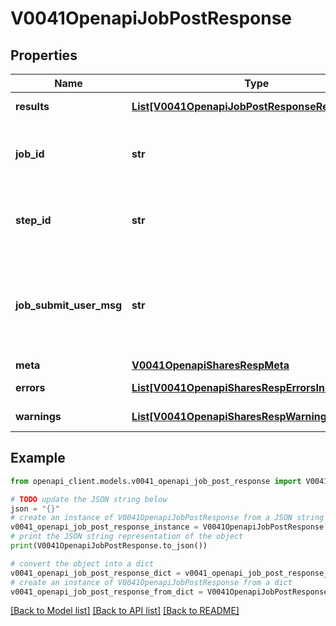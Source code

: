 # V0041OpenapiJobPostResponse


## Properties

Name | Type | Description | Notes
------------ | ------------- | ------------- | -------------
**results** | [**List[V0041OpenapiJobPostResponseResultsInner]**](V0041OpenapiJobPostResponseResultsInner.md) | Job update results | [optional] 
**job_id** | **str** | First updated Job ID - Use results instead | [optional] 
**step_id** | **str** | First updated Step ID - Use results instead | [optional] 
**job_submit_user_msg** | **str** | First updated Job submission user message - Use results instead | [optional] 
**meta** | [**V0041OpenapiSharesRespMeta**](V0041OpenapiSharesRespMeta.md) |  | [optional] 
**errors** | [**List[V0041OpenapiSharesRespErrorsInner]**](V0041OpenapiSharesRespErrorsInner.md) | Query errors | [optional] 
**warnings** | [**List[V0041OpenapiSharesRespWarningsInner]**](V0041OpenapiSharesRespWarningsInner.md) | Query warnings | [optional] 

## Example

```python
from openapi_client.models.v0041_openapi_job_post_response import V0041OpenapiJobPostResponse

# TODO update the JSON string below
json = "{}"
# create an instance of V0041OpenapiJobPostResponse from a JSON string
v0041_openapi_job_post_response_instance = V0041OpenapiJobPostResponse.from_json(json)
# print the JSON string representation of the object
print(V0041OpenapiJobPostResponse.to_json())

# convert the object into a dict
v0041_openapi_job_post_response_dict = v0041_openapi_job_post_response_instance.to_dict()
# create an instance of V0041OpenapiJobPostResponse from a dict
v0041_openapi_job_post_response_from_dict = V0041OpenapiJobPostResponse.from_dict(v0041_openapi_job_post_response_dict)
```
[[Back to Model list]](../README.md#documentation-for-models) [[Back to API list]](../README.md#documentation-for-api-endpoints) [[Back to README]](../README.md)


